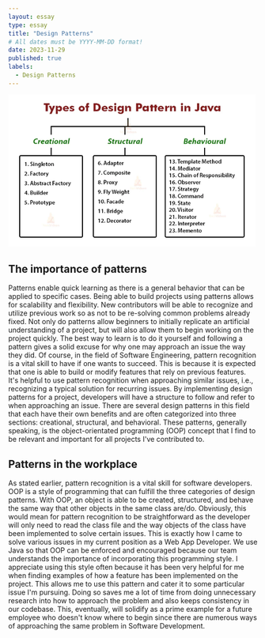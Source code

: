 ```yaml
---
layout: essay
type: essay
title: "Design Patterns"
# All dates must be YYYY-MM-DD format!
date: 2023-11-29
published: true
labels:
  - Design Patterns
---
```

<img width="500px" class="rounded float-start pe-4" src="../img/design-patterns.png">

## The importance of patterns
Patterns enable quick learning as there is a general behavior that can be applied to specific cases. Being able to build projects using patterns allows for scalability and flexibility. New contributors will be able to recognize and utilize previous work so as not to be re-solving common problems already fixed. Not only do patterns allow beginners to initially replicate an artificial understanding of a project, but will also allow them to begin working on the project quickly. The best way to learn is to do it yourself and following a pattern gives a solid excuse for why one may approach an issue the way they did. Of course, in the field of Software Engineering, pattern recognition is a vital skill to have if one wants to succeed. This is because it is expected that one is able to build or modify features that rely on previous features. It's helpful to use pattern recognition when approaching similar issues, i.e., recognizing a typical solution for recurring issues. By implementing design patterns for a project, developers will have a structure to follow and refer to when approaching an issue. There are several design patterns in this field that each have their own benefits and are often categorized into three sections: creational, structural, and behavioral. These patterns, generally speaking, is the object-orientated programming (OOP) concept that I find to be relevant and important for all projects I've contributed to.

## Patterns in the workplace
As stated earlier, pattern recognition is a vital skill for software developers. OOP is a style of programming that can fulfill the three categories of design patterns. With OOP, an object is able to be created, structured, and behave the same way that other objects in the same class are/do. Obviously, this would mean for pattern recognition to be straightforward as the developer will only need to read the class file and the way objects of the class have been implemented to solve certain issues. This is exactly how I came to solve various issues in my current position as a Web App Developer. We use Java so that OOP can be enforced and encouraged because our team understands the importance of incorporating this programming style. I appreciate using this style often because it has been very helpful for me when finding examples of how a feature has been implemented on the project. This allows me to use this pattern and cater it to some particular issue I'm pursuing. Doing so saves me a lot of time from doing unnecessary research into how to approach the problem and also keeps consistency in our codebase. This, eventually, will solidify as a prime example for a future employee who doesn't know where to begin since there are numerous ways of approaching the same problem in Software Development. 
